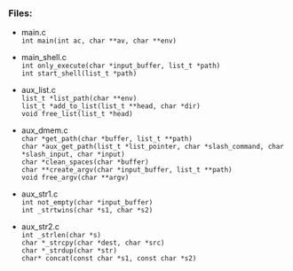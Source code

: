### Files:

- main.c  
`int main(int ac, char **av, char **env)`  

- main_shell.c  
`int only_execute(char *input_buffer, list_t *path)`  
`int start_shell(list_t *path)`  

- aux_list.c  
`list_t *list_path(char **env)`  
`list_t *add_to_list(list_t **head, char *dir)`  
`void free_list(list_t *head)`  

- aux_dmem.c  
`char *get_path(char *buffer, list_t **path)`  
`char *aux_get_path(list_t *list_pointer, char *slash_command, char *slash_input, char *input)`  
`char *clean_spaces(char *buffer)`  
`char **create_argv(char *input_buffer, list_t **path)`  
`void free_argv(char **argv)`  

- aux_str1.c  
`int not_empty(char *input_buffer)`  
`int _strtwins(char *s1, char *s2)`  

- aux_str2.c  
`int _strlen(char *s)`  
`char *_strcpy(char *dest, char *src)`  
`char *_strdup(char *str)`  
`char* concat(const char *s1, const char *s2)`  
